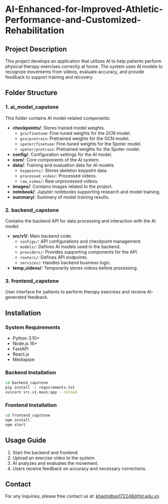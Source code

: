 # AI-Enhanced-for-Improved-Athletic-Performance-and-Customized-Rehabilitation

## Project Description
This project develops an application that utilizes AI to help patients perform physical therapy exercises correctly at home. The system uses AI models to recognize movements from videos, evaluate accuracy, and provide feedback to support training and recovery.

## Folder Structure

### 1. **ai_model_capstone**
This folder contains AI model-related components:
- **checkpoints/**: Stores trained model weights.
  - `gcn/finetune`: Fine-tuned weights for the GCN model.
  - `gcn/pretrain`: Pretrained weights for the GCN model.
  - `spoter/finetune`: Fine-tuned weights for the Spoter model.
  - `spoter/pretrain`: Pretrained weights for the Spoter model.
- **config/**: Configuration settings for the AI model.
- **core/**: Core components of the AI system.
- **data/**: Training and evaluation data for AI models.
  - `keypoints/`: Stores skeleton keypoint data.
  - `processed_video/`: Processed videos.
  - `raw_video/`: Raw unprocessed videos.
- **images/**: Contains images related to the project.
- **notebook/**: Jupyter notebooks supporting research and model training.
- **summary/**: Summary of model training results.

### 2. **backend_capstone**
Contains the backend API for data processing and interaction with the AI model.
- **src/v1/**: Main backend code.
  - `configs/`: API configurations and checkpoint management.
  - `models/`: Defines AI models used in the backend.
  - `providers/`: Provides supporting components for the API.
  - `routers/`: Defines API endpoints.
  - `services/`: Handles backend business logic.
- **temp_videos/**: Temporarily stores videos before processing.

### 3. **frontend_capstone**
User interface for patients to perform therapy exercises and receive AI-generated feedback.

## Installation
### System Requirements
- Python 3.10+
- Node.js 16+
- FastAPI
- React.js
- Mediapipe 

### Backend Installation
```sh
cd backend_capstone
pip install -r requirements.txt
uvicorn src.v1.main:app --reload
```

### Frontend Installation
```sh
cd frontend_capstone
npm install
npm start
```

## Usage Guide
1. Start the backend and frontend.
2. Upload an exercise video to the system.
3. AI analyzes and evaluates the movement.
4. Users receive feedback on accuracy and necessary corrections.

## Contact
For any inquiries, please free contact us at: khanhdbse172248@fpt.edu.vn